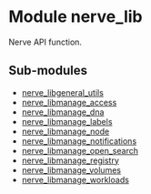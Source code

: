 Module nerve_lib
================
Nerve API function.

Sub-modules
-----------
* [nerve_libgeneral_utils](./general_utils.md)
* [nerve_libmanage_access](./manage_access.md)
* [nerve_libmanage_dna](./manage_dna.md)
* [nerve_libmanage_labels](./manage_labels.md)
* [nerve_libmanage_node](./manage_node.md)
* [nerve_libmanage_notifications](./manage_notifications.md)
* [nerve_libmanage_open_search](./manage_open_search.md)
* [nerve_libmanage_registry](./manage_registry.md)
* [nerve_libmanage_volumes](./manage_volumes.md)
* [nerve_libmanage_workloads](./manage_workloads.md)